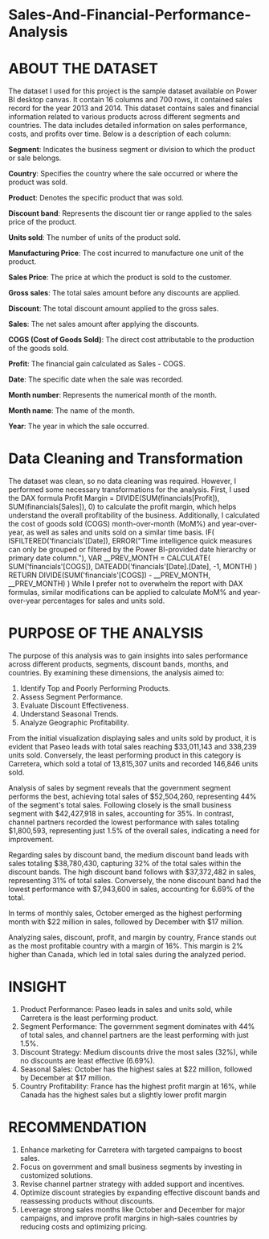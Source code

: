 # Sales-And-Financial-Performance-Analysis

# ABOUT THE DATASET
The dataset I used for this project is the sample dataset available on Power BI desktop canvas. It contain 16 columns and 700 rows, it contained sales record for the year 2013 and 2014. This dataset contains sales and financial information related to various products across different segments and countries. The data includes detailed information on sales performance, costs, and profits over time. Below is a description of each column:

**Segment**: Indicates the business segment or division to which the product or sale belongs. 

**Country**: Specifies the country where the sale occurred or where the product was sold. 

**Product**: Denotes the specific product that was sold. 

**Discount band**: Represents the discount tier or range applied to the sales price of the product. 

**Units sold**: The number of units of the product sold.

**Manufacturing Price**: The cost incurred to manufacture one unit of the product. 

**Sales Price**: The price at which the product is sold to the customer. 

**Gross sales**: The total sales amount before any discounts are applied. 

**Discount**: The total discount amount applied to the gross sales. 

**Sales**: The net sales amount after applying the discounts.

**COGS (Cost of Goods Sold)**: The direct cost attributable to the production of the goods sold. 

**Profit**: The financial gain calculated as Sales - COGS. 

**Date**: The specific date when the sale was recorded. 

**Month number**: Represents the numerical month of the month.

**Month name**: The name of the month.

**Year**: The year in which the sale occurred. 

# Data Cleaning and Transformation
The dataset was clean, so no data cleaning was required. However, I performed some necessary transformations for the analysis. First, I used the DAX formula Profit Margin = DIVIDE(SUM(financials[Profit]), SUM(financials[Sales]), 0) to calculate the profit margin, which helps understand the overall profitability of the business. Additionally, I calculated the cost of goods sold (COGS) month-over-month (MoM%) and year-over-year, as well as sales and units sold on a similar time basis.
IF(
    ISFILTERED('financials'[Date]),
    ERROR("Time intelligence quick measures can only be grouped or filtered by the Power BI-provided date hierarchy or primary date column."),
    VAR __PREV_MONTH = 
        CALCULATE(
            SUM('financials'[COGS]), 
            DATEADD('financials'[Date].[Date], -1, MONTH)
        )
    RETURN DIVIDE(SUM('financials'[COGS]) - __PREV_MONTH, __PREV_MONTH)
)
While I prefer not to overwhelm the report with DAX formulas, similar modifications can be applied to calculate MoM% and year-over-year percentages for sales and units sold.

# PURPOSE OF THE ANALYSIS
The purpose of this analysis was to gain insights into sales performance across different products, segments, discount bands, months, and countries. By examining these dimensions, the analysis aimed to:
1.	Identify Top and Poorly Performing Products.
2.	Assess Segment Performance.
3.	Evaluate Discount Effectiveness.
4.	Understand Seasonal Trends.
5.	Analyze Geographic Profitability.
   
From the initial visualization displaying sales and units sold by product, it is evident that Paseo leads with total sales reaching $33,011,143 and 338,239 units sold. Conversely, the least performing product in this category is Carretera, which sold a total of 13,815,307 units and recorded 146,846 units sold.

Analysis of sales by segment reveals that the government segment performs the best, achieving total sales of $52,504,260, representing 44% of the segment's total sales. Following closely is the small business segment with $42,427,918 in sales, accounting for 35%. In contrast, channel partners recorded the lowest performance with sales totaling $1,800,593, representing just 1.5% of the overall sales, indicating a need for improvement.

Regarding sales by discount band, the medium discount band leads with sales totaling $38,780,430, capturing 32% of the total sales within the discount bands. The high discount band follows with $37,372,482 in sales, representing 31% of total sales. Conversely, the none discount band had the lowest performance with $7,943,600 in sales, accounting for 6.69% of the total.

In terms of monthly sales, October emerged as the highest performing month with $22 million in sales, followed by December with $17 million.

Analyzing sales, discount, profit, and margin by country, France stands out as the most profitable country with a margin of 16%. This margin is 2% higher than Canada, which led in total sales during the analyzed period.

# INSIGHT
1.	Product Performance: Paseo leads in sales and units sold, while Carretera is the least performing product.
2.	Segment Performance: The government segment dominates with 44% of total sales, and channel partners are the least performing with just 1.5%.
3.	Discount Strategy: Medium discounts drive the most sales (32%), while no discounts are least effective (6.69%).
4.	Seasonal Sales: October has the highest sales at $22 million, followed by December at $17 million.
5.	Country Profitability: France has the highest profit margin at 16%, while Canada has the highest sales but a slightly lower profit margin
# RECOMMENDATION
1. Enhance marketing for Carretera with targeted campaigns to boost sales.
2.  Focus on government and small business segments by investing in customized solutions. 
3. Revise channel partner strategy with added support and incentives. 
4. Optimize discount strategies by expanding effective discount bands and reassessing products without discounts.
5. Leverage strong sales months like October and December for major campaigns, and improve profit margins in high-sales countries by reducing costs and optimizing pricing.

